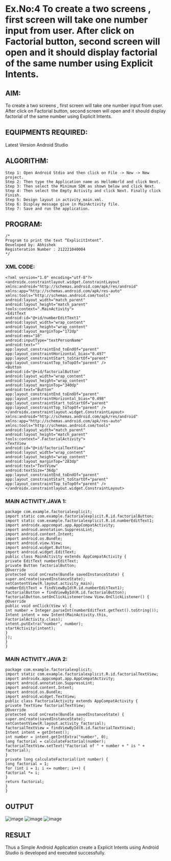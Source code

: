 # Ex.No:4 To create a two screens , first screen will take one number input from user. After click on Factorial button, second screen will open and it should display factorial of the same number using Explicit Intents.


## AIM:

To create a two screens , first screen will take one number input from user. After click on Factorial button, second screen will open and it should display factorial of the same number using Explicit Intents.


## EQUIPMENTS REQUIRED:

Latest Version Android Studio

## ALGORITHM:
```
Step 1: Open Android Stdio and then click on File -> New -> New project.
Step 2: Then type the Application name as HelloWorld and click Next.
Step 3: Then select the Minimum SDK as shown below and click Next.
Step 4: Then select the Empty Activity and click Next. Finally click Finish.
Step 5: Design layout in activity_main.xml.
Step 6: Display message give in MainActivity file.
Step 7: Save and run the application.
```


## PROGRAM:
```
/*
Program to print the text “ExplicitIntent”.
Developed by: Abhishek
Registeration Number : 212221040004
*/
```
### XML CODE:
```
<?xml version="1.0" encoding="utf-8"?>
<androidx.constraintlayout.widget.ConstraintLayout
xmlns:android="http://schemas.android.com/apk/res/android"
xmlns:app="http://schemas.android.com/apk/res-auto"
xmlns:tools="http://schemas.android.com/tools"
android:layout_width="match_parent"
android:layout_height="match_parent"
tools:context=".MainActivity">
<EditText
android:id="@+id/numberEditText1"
android:layout_width="wrap_content"
android:layout_height="wrap_content"
android:layout_marginTop="172dp"
android:ems="10"
android:inputType="textPersonName"
android:text=""
app:layout_constraintEnd_toEndOf="parent"
app:layout_constraintHorizontal_bias="0.497"
app:layout_constraintStart_toStartOf="parent"
app:layout_constraintTop_toTopOf="parent" />
<Button
android:id="@+id/factorialButton"
android:layout_width="wrap_content"
android:layout_height="wrap_content"
android:layout_marginTop="340dp"
android:text="Button"
app:layout_constraintEnd_toEndOf="parent"
app:layout_constraintHorizontal_bias="0.498"
app:layout_constraintStart_toStartOf="parent"
app:layout_constraintTop_toTopOf="parent" />
</androidx.constraintlayout.widget.ConstraintLayout>
xmlns:android="http://schemas.android.com/apk/res/android"
xmlns:app="http://schemas.android.com/apk/res-auto"
xmlns:tools="http://schemas.android.com/tools"
android:layout_width="match_parent"
android:layout_height="match_parent"
tools:context=".FactorialActivity">
<TextView
android:id="@+id/factorialTextView"
android:layout_width="wrap_content"
android:layout_height="wrap_content"
android:layout_marginTop="283dp"
android:text="TextView"
android:textSize="36dp"
app:layout_constraintEnd_toEndOf="parent"
app:layout_constraintStart_toStartOf="parent"
app:layout_constraintTop_toTopOf="parent" />
</androidx.constraintlayout.widget.ConstraintLayout>
```
### MAIN ACTIVITY.JAVA 1:
```
package com.example.factorialexplicit;
import static com.example.factorialexplicit.R.id.factorialButton;
import static com.example.factorialexplicit.R.id.numberEditText1;
import androidx.appcompat.app.AppCompatActivity;
import android.annotation.SuppressLint;
import android.content.Intent;
import android.os.Bundle;
import android.view.View;
import android.widget.Button;
import android.widget.EditText;
public class MainActivity extends AppCompatActivity {
private EditText numberEditText;
private Button factorialButton;
@Override
protected void onCreate(Bundle savedInstanceState) {
super.onCreate(savedInstanceState);
setContentView(R.layout.activity_main);
numberEditText = findViewById(R.id.numberEditText1);
factorialButton = findViewById(R.id.factorialButton);
factorialButton.setOnClickListener(new View.OnClickListener() {
@Override
public void onClick(View v) {
int number = Integer.parseInt(numberEditText.getText().toString());
Intent intent = new Intent(MainActivity.this, FactorialActivity.class);
intent.putExtra("number", number);
startActivity(intent);
}
});
}
}
```
### MAIN ACTIVITY.JAVA 2:
```
package com.example.factorialexplicit;
import static com.example.factorialexplicit.R.id.factorialTextView;
import androidx.appcompat.app.AppCompatActivity;
import android.annotation.SuppressLint;
import android.content.Intent;
import android.os.Bundle;
import android.widget.TextView;
public class FactorialActivity extends AppCompatActivity {
private TextView factorialTextView;
@Override
protected void onCreate(Bundle savedInstanceState) {
super.onCreate(savedInstanceState);
setContentView(R.layout.activity_factorial);
factorialTextView = findViewById(R.id.factorialTextView);
Intent intent = getIntent();
int number = intent.getIntExtra("number", 0);
long factorial = calculateFactorial(number);
factorialTextView.setText("Factorial of " + number + " is " + factorial);
}
private long calculateFactorial(int number) {
long factorial = 1;
for (int i = 1; i <= number; i++) {
factorial *= i;
}
return factorial;
}
}

```
## OUTPUT
![image](https://github.com/IcicleSpear/Exp4/assets/123985960/3b104b50-9fe5-4da8-891a-032ad060e8d8)
![image](https://github.com/IcicleSpear/Exp4/assets/123985960/888edded-9212-4722-b85b-9a3388c1e188)
![image](https://github.com/IcicleSpear/Exp4/assets/123985960/ef1a2429-52ce-4ccf-b409-823d69781a71)




## RESULT
Thus a Simple Android Application create a Explicit Intents using Android Studio is developed and executed successfully.
